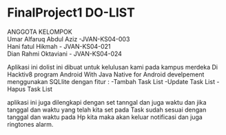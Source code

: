 # FinalProject1 DO-LIST
ANGGOTA KELOMPOK<br>
Umar Alfaruq Abdul Aziz -JVAN-KS04-003<br>
Hani fatul Hikmah - JVAN-KS04-021<br>
Dian Rahmi Oktaviani - JVAN-KS04-024<br>

Aplikasi ini dolist ini dibuat  untuk kelulusan kami pada kampus merdeka
Di Hacktiv8 program Android With Java Native for Android develpement
menggunakan SQLlite dengan fitur :
-Tambah Task List
-Update Task List
-Hapus Task List

aplikasi ini juga dilengkapi dengan set tanngal dan juga waktu dan 
jika tanggal dan waktu yang telah kita set pada Task sudah sesuai dengan
tanggal dan waktu pada Hp kita maka akan keluar notificasi dan juga ringtones 
alarm.